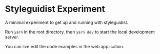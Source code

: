 # Styleguidist Experiment

A minimal experiment to get up and running with styleguidist.

Run `yarn` in the root directory, then `yarn dev` to start the local development
server.

You can live edit the code examples in the web application.
